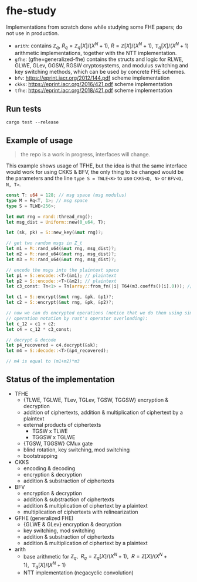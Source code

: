 # fhe-study
Implementations from scratch done while studying some FHE papers; do not use in production.

- `arith`: contains $\mathbb{Z}_q$, $R_q=\mathbb{Z}_q[X]/(X^N+1)$, $R=\mathbb{Z}[X]/(X^N+1)$, $\mathbb{T}_q[X]/(X^N +1)$ arithmetic implementations, together with the NTT implementation.
- `gfhe`: (gfhe=generalized-fhe) contains the structs and logic for RLWE, GLWE, GLev, GGSW, RGSW cryptosystems, and modulus switching and key switching methods, which can be used by concrete FHE schemes.
- `bfv`: https://eprint.iacr.org/2012/144.pdf scheme implementation
- `ckks`: https://eprint.iacr.org/2016/421.pdf scheme implementation
- `tfhe`: https://eprint.iacr.org/2018/421.pdf scheme implementation


## Run tests
`cargo test --release`

## Example of usage
> the repo is a work in progress, interfaces will change.

This example shows usage of TFHE, but the idea is that the same interface would
work for using CKKS & BFV, the only thing to be changed would be the parameters
and the line `type S = TWLE<K>` to use `CKKS<Q, N>` or `BFV<Q, N, T>`.

```rust
const T: u64 = 128; // msg space (msg modulus)
type M = Rq<T, 1>; // msg space
type S = TLWE<256>;

let mut rng = rand::thread_rng();
let msg_dist = Uniform::new(0_u64, T);

let (sk, pk) = S::new_key(&mut rng)?;

// get two random msgs in Z_t
let m1 = M::rand_u64(&mut rng, msg_dist)?;
let m2 = M::rand_u64(&mut rng, msg_dist)?;
let m3 = M::rand_u64(&mut rng, msg_dist)?;

// encode the msgs into the plaintext space
let p1 = S::encode::<T>(&m1); // plaintext
let p2 = S::encode::<T>(&m2); // plaintext
let c3_const: Tn<1> = Tn(array::from_fn(|i| T64(m3.coeffs()[i].0))); // encode it as constant

let c1 = S::encrypt(&mut rng, &pk, &p1)?;
let c2 = S::encrypt(&mut rng, &pk, &p2)?;

// now we can do encrypted operations (notice that we do them using simple
// operation notation by rust's operator overloading):
let c_12 = c1 + c2;
let c4 = c_12 * c3_const;

// decrypt & decode
let p4_recovered = c4.decrypt(&sk);
let m4 = S::decode::<T>(&p4_recovered);

// m4 is equal to (m1+m2)*m3
```


## Status of the implementation

- TFHE
	- {TLWE, TGLWE, TLev, TGLev, TGSW, TGGSW} encryption & decryption
	- addition of ciphertexts, addition & multiplication of ciphertext by a plaintext
	- external products of ciphertexts
		- TGSW x TLWE
		- TGGSW x TGLWE
	- {TGSW, TGGSW} CMux gate
	- blind rotation, key switching, mod switching
	- bootstrapping
- CKKS
	- encoding & decoding
	- encryption & decryption
	- addition & substraction of ciphertexts
- BFV
	- encryption & decryption
	- addition & substraction of ciphertexts
	- addition & multiplication of ciphertext by a plaintext
	- multiplication of ciphertexts with relinearization
- GFHE (generalized FHE)
	- {GLWE & GLev} encryption & decryption
	- key switching, mod switching
	- addition & substraction of ciphertexts
	- addition & multiplication of ciphertext by a plaintext
- arith
	- base arithmetic for $\mathbb{Z}_q,~~ R_q=\mathbb{Z}_q[X]/(X^N+1),~~ R=\mathbb{Z}[X]/(X^N+1),~~ \mathbb{T}_q[X]/(X^N +1)$
	- NTT implementation (negacyclic convolution)
